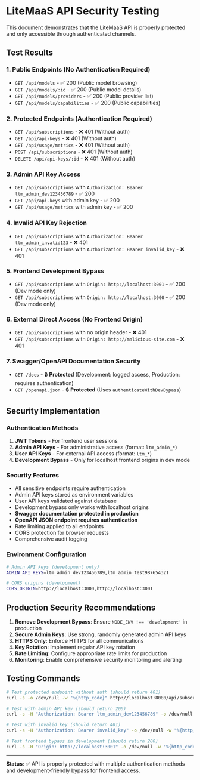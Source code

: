 # LiteMaaS API Security Testing

This document demonstrates that the LiteMaaS API is properly protected and only accessible through authenticated channels.

## Test Results

### 1. Public Endpoints (No Authentication Required)
- `GET /api/models` - ✅ 200 (Public model browsing)
- `GET /api/models/:id` - ✅ 200 (Public model details)
- `GET /api/models/providers` - ✅ 200 (Public provider list)
- `GET /api/models/capabilities` - ✅ 200 (Public capabilities)

### 2. Protected Endpoints (Authentication Required)
- `GET /api/subscriptions` - ❌ 401 (Without auth)
- `GET /api/api-keys` - ❌ 401 (Without auth)
- `GET /api/usage/metrics` - ❌ 401 (Without auth)
- `POST /api/subscriptions` - ❌ 401 (Without auth)
- `DELETE /api/api-keys/:id` - ❌ 401 (Without auth)

### 3. Admin API Key Access
- `GET /api/subscriptions` with `Authorization: Bearer ltm_admin_dev123456789` - ✅ 200
- `GET /api/api-keys` with admin key - ✅ 200
- `GET /api/usage/metrics` with admin key - ✅ 200

### 4. Invalid API Key Rejection
- `GET /api/subscriptions` with `Authorization: Bearer ltm_admin_invalid123` - ❌ 401
- `GET /api/subscriptions` with `Authorization: Bearer invalid_key` - ❌ 401

### 5. Frontend Development Bypass
- `GET /api/subscriptions` with `Origin: http://localhost:3001` - ✅ 200 (Dev mode only)
- `GET /api/subscriptions` with `Origin: http://localhost:3000` - ✅ 200 (Dev mode only)

### 6. External Direct Access (No Frontend Origin)
- `GET /api/subscriptions` with no origin header - ❌ 401
- `GET /api/subscriptions` with `Origin: http://malicious-site.com` - ❌ 401

### 7. Swagger/OpenAPI Documentation Security
- `GET /docs` - 🔒 **Protected** (Development: logged access, Production: requires authentication)
- `GET /openapi.json` - 🔒 **Protected** (Uses `authenticateWithDevBypass`)

## Security Implementation

### Authentication Methods
1. **JWT Tokens** - For frontend user sessions
2. **Admin API Keys** - For administrative access (format: `ltm_admin_*`)
3. **User API Keys** - For external API access (format: `ltm_*`)
4. **Development Bypass** - Only for localhost frontend origins in dev mode

### Security Features
- All sensitive endpoints require authentication
- Admin API keys stored as environment variables
- User API keys validated against database
- Development bypass only works with localhost origins
- **Swagger documentation protected in production**
- **OpenAPI JSON endpoint requires authentication**
- Rate limiting applied to all endpoints
- CORS protection for browser requests
- Comprehensive audit logging

### Environment Configuration
```bash
# Admin API keys (development only)
ADMIN_API_KEYS=ltm_admin_dev123456789,ltm_admin_test987654321

# CORS origins (development)
CORS_ORIGIN=http://localhost:3000,http://localhost:3001
```

## Production Security Recommendations

1. **Remove Development Bypass**: Ensure `NODE_ENV !== 'development'` in production
2. **Secure Admin Keys**: Use strong, randomly generated admin API keys
3. **HTTPS Only**: Enforce HTTPS for all communications
4. **Key Rotation**: Implement regular API key rotation
5. **Rate Limiting**: Configure appropriate rate limits for production
6. **Monitoring**: Enable comprehensive security monitoring and alerting

## Testing Commands

```bash
# Test protected endpoint without auth (should return 401)
curl -s -o /dev/null -w "%{http_code}" http://localhost:8080/api/subscriptions

# Test with admin API key (should return 200)
curl -s -H "Authorization: Bearer ltm_admin_dev123456789" -o /dev/null -w "%{http_code}" http://localhost:8080/api/subscriptions

# Test with invalid key (should return 401)
curl -s -H "Authorization: Bearer invalid_key" -o /dev/null -w "%{http_code}" http://localhost:8080/api/subscriptions

# Test frontend bypass in development (should return 200)
curl -s -H "Origin: http://localhost:3001" -o /dev/null -w "%{http_code}" http://localhost:8080/api/subscriptions
```

---

**Status**: ✅ API is properly protected with multiple authentication methods and development-friendly bypass for frontend access.